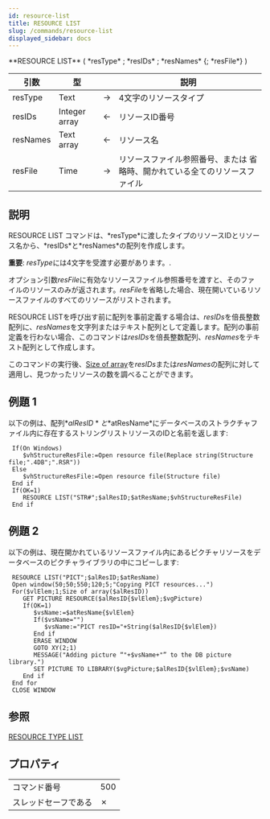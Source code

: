 ```yaml
---
id: resource-list
title: RESOURCE LIST
slug: /commands/resource-list
displayed_sidebar: docs
---
```


<!--REF #_command_.RESOURCE LIST.Syntax-->**RESOURCE LIST** ( *resType* ; *resIDs* ; *resNames* {; *resFile*} )<!-- END REF-->
<!--REF #_command_.RESOURCE LIST.Params-->
| 引数 | 型 |  | 説明 |
| --- | --- | --- | --- |
| resType | Text | &#8594;  | 4文字のリソースタイプ |
| resIDs | Integer array | &#8592; | リソースID番号 |
| resNames | Text array | &#8592; | リソース名 |
| resFile | Time | &#8594;  | リソースファイル参照番号、または 省略時、開かれている全てのリソースファイル |

<!-- END REF-->

## 説明 

<!--REF #_command_.RESOURCE LIST.Summary-->RESOURCE LIST コマンドは、*resType*に渡したタイプのリソースIDとリソース名から、*resIDs*と*resNames*の配列を作成します。<!-- END REF-->

**重要**: *resType*には4文字を受渡す必要があります。.

オプション引数*resFile*に有効なリソースファイル参照番号を渡すと、そのファイルのリソースのみが返されます。*resFile*を省略した場合、現在開いているリソースファイルのすべてのリソースがリストされます。

RESOURCE LISTを呼び出す前に配列を事前定義する場合は、*resIDs*を倍長整数配列に、*resNames*を文字列またはテキスト配列として定義します。配列の事前定義を行わない場合、このコマンドは*resIDs*を倍長整数配列、*resNames*をテキスト配列として作成します。

このコマンドの実行後、[Size of array](size-of-array.md "Size of array")を*resIDs*または*resNames*の配列に対して適用し、見つかったリソースの数を調べることができます。

## 例題 1 

以下の例は、配列*$alResID*と*$atResName*にデータベースのストラクチャファイル内に存在するストリングリストリソースのIDと名前を返します: 

```4d
 If(On Windows)
    $vhStructureResFile:=Open resource file(Replace string(Structure file;".4DB";".RSR"))
 Else
    $vhStructureResFile:=Open resource file(Structure file)
 End if
 If(OK=1)
    RESOURCE LIST("STR#";$alResID;$atResName;$vhStructureResFile)
 End if
```

## 例題 2 

以下の例は、現在開かれているリソースファイル内にあるピクチャリソースをデータベースのピクチャライブラリの中にコピーします: 

```4d
 RESOURCE LIST("PICT";$alResID;$atResName)
 Open window(50;50;550;120;5;"Copying PICT resources...")
 For($vlElem;1;Size of array($alResID))
    GET PICTURE RESOURCE($alResID{$vlElem};$vgPicture)
    If(OK=1)
       $vsName:=$atResName{$vlElem}
       If($vsName="")
          $vsName:="PICT resID="+String($alResID{$vlElem})
       End if
       ERASE WINDOW
       GOTO XY(2;1)
       MESSAGE("Adding picture “"+$vsName+"” to the DB picture library.")
       SET PICTURE TO LIBRARY($vgPicture;$alResID{$vlElem};$vsName)
    End if
 End for
 CLOSE WINDOW
```

## 参照 

[RESOURCE TYPE LIST](resource-type-list.md)  

## プロパティ

|  |  |
| --- | --- |
| コマンド番号 | 500 |
| スレッドセーフである | &cross; |


